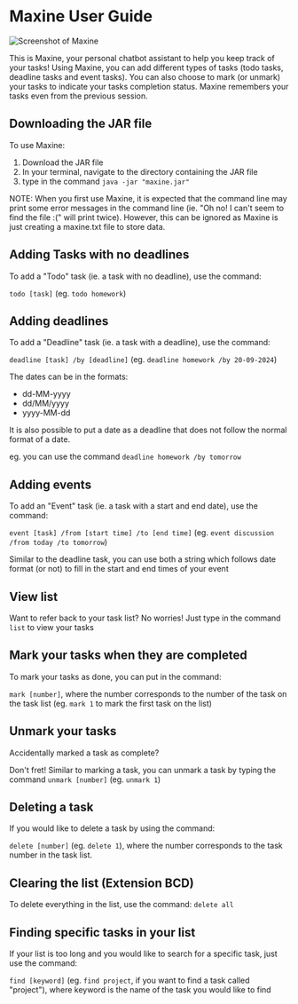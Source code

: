 # Maxine User Guide

![Screenshot of Maxine](https://github.com/user-attachments/assets/09a5794a-2066-4931-97a1-349e379afd46)



This is Maxine, your personal chatbot assistant to help you keep track of your tasks!
Using Maxine, you can add different types of tasks (todo tasks, deadline tasks and event tasks).
You can also choose to mark (or unmark) your tasks to indicate your tasks completion status.
Maxine remembers your tasks even from the previous session.

## Downloading the JAR file

To use Maxine:

1. Download the JAR file
2. In your terminal, navigate to the directory containing the JAR file
3. type in the command `java -jar "maxine.jar"`

NOTE: When you first use Maxine, it is expected that the command line
may print some error messages in the command line
(ie. "Oh no! I can't seem to find the file :(" will print twice).
However, this can be ignored as Maxine is just creating a maxine.txt file to
store data.

## Adding Tasks with no deadlines

To add a "Todo" task (ie. a task with no deadline), use the command:

`todo [task]` (eg. `todo homework`)

## Adding deadlines

To add a "Deadline" task (ie. a task with a deadline), use the command:

`deadline [task] /by [deadline]` (eg. `deadline homework /by 20-09-2024`)

The dates can be in the formats:

- dd-MM-yyyy
- dd/MM/yyyy
- yyyy-MM-dd

It is also possible to put a date as a deadline that does not follow the normal format of a date.

eg. you can use the command `deadline homework /by tomorrow`

## Adding events

To add an "Event" task (ie. a task with a start and end date), use the command:

`event [task] /from [start time] /to [end time]` (eg. `event discussion /from today /to tomorrow`)

Similar to the deadline task, you can use both a string which follows date format (or not)
to fill in the start and end times of your event

## View list

Want to refer back to your task list? 
No worries! Just type in the command `list` to view your tasks

## Mark your tasks when they are completed

To mark your tasks as done, you can put in the command:

`mark [number]`, where the number corresponds to the number of the task on the task list
(eg. `mark 1` to mark the first task on the list)

## Unmark your tasks

Accidentally marked a task as complete?

Don't fret! Similar to marking a task, you can unmark a task by typing the command
`unmark [number]` (eg. `unmark 1`)

## Deleting a task

If you would like to delete a task by using the command:

`delete [number]` (eg. `delete 1`), where the number corresponds to the task number in the task list.

## Clearing the list (Extension BCD)

To delete everything in the list, use the command: `delete all`

## Finding specific tasks in your list

If your list is too long and you would like to search for a specific task, just use the command:

`find [keyword]` (eg. `find project`, if you want to find a task called "project"),
where keyword is the name of the task you would like to find

